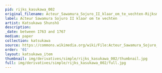 ```yaml
---
pid: rijks_kasukawa_002
original_filename: Acteur_Sawamura_Sojuro_II_klaar_om_te_vechten-Rijksmuseum_RP-P-1956-658
label: Acteur Sawamura Sojuro II klaar om te vechten
artist: Katsukawa Shunshō
description: 
_date: between 1763 and 1767
medium: paper
collection: katsukawa
source: https://commons.wikimedia.org/wiki/File:Acteur_Sawamura_Sojuro_II_klaar_om_te_vechten-Rijksmuseum_RP-P-1956-658.jpeg
order: '01'
layout: katsukawa_item
thumbnail: img/derivatives/simple/rijks_kasukawa_002/thumbnail.jpg
full: img/derivatives/simple/rijks_kasukawa_002/full.jpg
---
```

